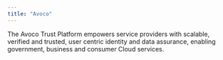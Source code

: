 ```yaml
---
title: "Avoco"
---
```


The Avoco Trust Platform empowers service providers with scalable, verified and trusted, user centric identity and data assurance, enabling government, business and consumer Cloud services.

